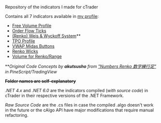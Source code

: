 Repository of the indicators I made for cTrader

Contains all 7 indicators available in [my profile](https://ctrader.com/users/profile/66439):

- [Free Volume Profile](https://ctrader.com/algos/indicators/show/3124)
- [Order Flow Ticks](https://ctrader.com/algos/indicators/show/3111)
- [(Renko) Weis & Wyckoff System](https://ctrader.com/algos/indicators/show/3058)**
- [TPO Profile](https://ctrader.com/algos/indicators/show/3074)
- [VWAP Midas Buttons](https://ctrader.com/algos/indicators/show/3091)
- [Renko Wicks](https://ctrader.com/algos/indicators/show/3046)
- [Volume for Renko/Range](https://ctrader.com/algos/indicators/show/3045)

**_Original Code Concepts by **akutsusho** from ["Numbers Renko 数字練行足"](https://br.tradingview.com/script/9BKOIhdl-Numbers-Renko/) in PineScript/TradingView_

**~~Folder names are self-explanatory~~**

_.NET 4.x_ and _.NET 6.0_ are the indicators compiled (_with source code_) in cTrader in their respective versions of the .NET Framework.

_Raw Source Code_ are the .cs files in case the compiled .algo doesn't work in the future or the cAlgo API have major modifications that require manual refactoring.
